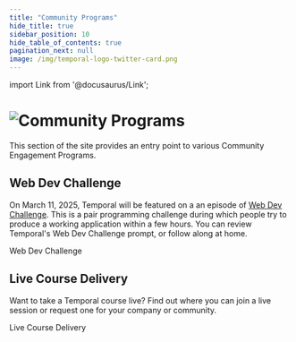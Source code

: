 ```yaml
---
title: "Community Programs"
hide_title: true
sidebar_position: 10
hide_table_of_contents: true
pagination_next: null
image: /img/temporal-logo-twitter-card.png
---
```


import Link from '@docusaurus/Link';

<h1>
  <img alt="Community Programs" src="/img/banners/blank.png" />
</h1>

This section of the site provides an entry point to various Community Engagement Programs.


## Web Dev Challenge

On March 11, 2025, Temporal will be featured on a an episode of [Web Dev Challenge](https://www.youtube.com/playlist?list=PLz8Iz-Fnk_eTkZvSNWXW_TKZ2UwVirT2M). This is a pair programming challenge during which people try to produce a working application within a few hours. You can review Temporal's Web Dev Challenge prompt, or follow along at home.

<Link className="button button--primary" to="web_dev_challenge/">Web Dev Challenge</Link>&nbsp;

## Live Course Delivery

Want to take a Temporal course live? Find out where you can join a live session or request one for your company or community.

<Link className="button button--primary" to="live_course_delivery/">Live Course Delivery</Link>&nbsp;